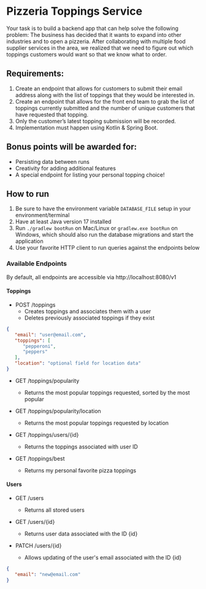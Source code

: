 # Pizzeria Toppings Service 
Your task is to build a backend app that can help solve the following
problem: The business has decided that it wants to expand into other industries and to open a
pizzeria. After collaborating with multiple food supplier services in the area, we realized that we
need to figure out which toppings customers would want so that we know what to order.

## Requirements:
1. Create an endpoint that allows for customers to submit their email address along with
   the list of toppings that they would be interested in.
2. Create an endpoint that allows for the front end team to grab the list of toppings currently
   submitted and the number of unique customers that have requested that topping.
3. Only the customer’s latest topping submission will be recorded.
4. Implementation must happen using Kotlin & Spring Boot.

## Bonus points will be awarded for:
- Persisting data between runs
- Creativity for adding additional features
- A special endpoint for listing your personal topping choice!

## How to run

1. Be sure to have the environment variable `DATABASE_FILE` setup in your environment/terminal
2. Have at least Java version 17 installed
3. Run `./gradlew bootRun` on Mac/Linux or `gradlew.exe bootRun` on Windows, which should also run the database migrations and start the application
4. Use your favorite HTTP client to run queries against the endpoints below

### Available Endpoints

By default, all endpoints are accessible via http://localhost:8080/v1

#### Toppings

- POST /toppings
   - Creates toppings and associates them with a user
   - Deletes previously associated toppings if they exist
```json
{
   "email": "user@email.com",
   "toppings": [
      "pepperoni",
      "peppers"
   ],
   "location": "optional field for location data"
}
```

- GET /toppings/popularity
   - Returns the most popular toppings requested, sorted by the most popular

- GET /toppings/popularity/location
   - Returns the most popular toppings requested by location

- GET /toppings/users/{id}
   - Returns the toppings associated with user ID

- GET /toppings/best
   - Returns my personal favorite pizza toppings

#### Users

- GET /users
   - Returns all stored users

- GET /users/{id}
   - Returns user data associated with the ID {id}

- PATCH /users/{id}
   - Allows updating of the user's email associated with the ID {id}
```json
{
   "email": "new@email.com"
}
```